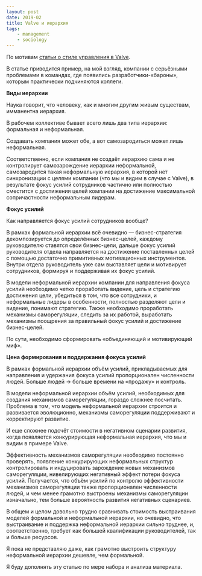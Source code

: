 ```yaml
---
layout: post
date: 2019-02
title: Valve и иерархия
tags:
    - management
    - sociology
---
```


По мотивам [статьи о стиле управления в Valve](https://www.pcgamer.com/ex-valve-employee-describes-ruthless-industry-politics/).

В статье приводится пример, на мой взгляд, компании с серьёзными проблемами в командах, где появились разработчики-&laquo;бароны&raquo;, которым практически подчиняются коллеги.

**Виды иерархии**

Наука говорит, что человеку, как и многим другим живым существам, имманентна иерархия.

В рабочем коллективе бывает всего лишь два типа иерархии: формальная и неформальная.

Создавать компания может обе, а вот самозародиться может лишь неформальная.

Соответственно, если компания не создаёт иерархию сама и не контролирует самозарождение иерархии неформальной, самозародится такая неформальную иерархия, в котoрой нет синхронизации с целями компании (что мы и видим в случае с Valve), в результате фокус усилий сотрудников частично или полностью сместится с достижения целей компании на достижение максимальной сопричастности неформальным лидерам.

**Фокус усилий**

Как направляется фокус усилий сотрудников вообще?

В рамках формальной иерархии всё очевидно — бизнес-стратегия декомпозируется до определённых бизнес-целей, каждому руководителю ставятся свои бизнес-цели, дальше фокус усилий руководителя отдела направляется на достижение поставленных  целей с помощью достаточно примитивных мотивационных инструментов. Внутри отдела руководитель уже сам выставляет цели и мотивирует сотрудников, формируя и поддерживая их фокус усилий.

В модели неформальной иерархии компании для направления фокуса усилий необходимо четко проработать видение, цель и стратегию достижения цели, убедиться в том, что все сотрудники, и неформальные лидеры в особенности, полностью разделяют цели и видение, понимают стратегию. Также необходимо проработать механизмы саморегуляции, следить за их работой, выработать механизмы поощрения за правильный фокус усилий и достижение бизнес-целей.

По сути, необходимо сформировать &laquo;объединяющий и мотивирующий миф&raquo;.

**Цена формирования и поддержания фокуса усилий**

В рамках формальной иерархии объём усилий, прикладываемых для направления и удержания фокуса усилий пропорционален численности людей. Больше людей &rarr; больше времени на &laquo;продажу&raquo; и контроль.

В модели неформальной иерархии объём усилий, необходимых для создания механизмов саморегуляции, гораздо сложнее посчитать. Проблема в том, что модель неформальной иерархии строится и развивается эволюционно, механизмы саморегуляции поддерживают и корректируют развитие.

И еще сложнее подсчёт стоимости в негативном сценарии развития, когда появляется конкурирующая неформальная иерархия, что мы и видим в примере Valve.

Эффективность механизмов саморегуляции необходимо постоянно проверять, появление конкурирующих неформальных структур контролировать и индуцировать зарождение новых механизмов саморегуляции, нивелирующих негативный эффект потери фокуса усилий. Получается, что объём усилий по контролю эффективности механизмов саморегуляции также пропорционален численности людей, и чем менее грамотно выстроены механизмы саморегуляции изначально, тем больше вероятность развития негативных сценариев.

В общем и целом довольно трудно сравнивать стоимость выстраивания моделей формальной и неформальной иерархии, но очевидно, что выстраивание и поддержка неформальной иерархии сильно труднее, и, соответственно, требует как большей квалификации руководителей, так и больше ресурсов.

Я пока не представляю даже, как грамотно выстроить структуру неформальной иерархии дешевле, чем формальной.

Я буду дополнять эту статью по мере набора и анализа материала.

